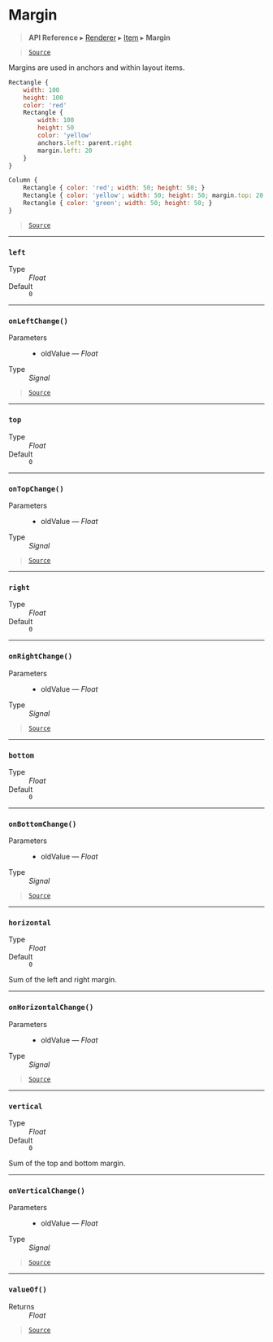 # Margin

> **API Reference** ▸ [Renderer](/api/renderer.md) ▸ [Item](/api/renderer-item.md) ▸ **Margin**

<!-- toc -->

> [`Source`](https:/github.com/Neft-io/neft/blob/3dc9f5366bf00b190122a2aec6eec7c6b4593c4f/src/renderer/types/basics/item/margin.litcoffee)

Margins are used in anchors and within layout items.

```javascript
Rectangle {
    width: 100
    height: 100
    color: 'red'
    Rectangle {
        width: 100
        height: 50
        color: 'yellow'
        anchors.left: parent.right
        margin.left: 20
    }
}
```

```javascript
Column {
    Rectangle { color: 'red'; width: 50; height: 50; }
    Rectangle { color: 'yellow'; width: 50; height: 50; margin.top: 20; }
    Rectangle { color: 'green'; width: 50; height: 50; }
}
```


> [`Source`](https:/github.com/Neft-io/neft/blob/3dc9f5366bf00b190122a2aec6eec7c6b4593c4f/src/renderer/types/basics/item/margin.litcoffee)


* * * 

### `left`

<dl><dt>Type</dt><dd><i>Float</i></dd><dt>Default</dt><dd><code>0</code></dd></dl>


* * * 

### `onLeftChange()`

<dl><dt>Parameters</dt><dd><ul><li>oldValue — <i>Float</i></li></ul></dd><dt>Type</dt><dd><i>Signal</i></dd></dl>


> [`Source`](https:/github.com/Neft-io/neft/blob/3dc9f5366bf00b190122a2aec6eec7c6b4593c4f/src/renderer/types/basics/item/margin.litcoffee#signal-marginonleftchangefloat-oldvalue)


* * * 

### `top`

<dl><dt>Type</dt><dd><i>Float</i></dd><dt>Default</dt><dd><code>0</code></dd></dl>


* * * 

### `onTopChange()`

<dl><dt>Parameters</dt><dd><ul><li>oldValue — <i>Float</i></li></ul></dd><dt>Type</dt><dd><i>Signal</i></dd></dl>


> [`Source`](https:/github.com/Neft-io/neft/blob/3dc9f5366bf00b190122a2aec6eec7c6b4593c4f/src/renderer/types/basics/item/margin.litcoffee#signal-marginontopchangefloat-oldvalue)


* * * 

### `right`

<dl><dt>Type</dt><dd><i>Float</i></dd><dt>Default</dt><dd><code>0</code></dd></dl>


* * * 

### `onRightChange()`

<dl><dt>Parameters</dt><dd><ul><li>oldValue — <i>Float</i></li></ul></dd><dt>Type</dt><dd><i>Signal</i></dd></dl>


> [`Source`](https:/github.com/Neft-io/neft/blob/3dc9f5366bf00b190122a2aec6eec7c6b4593c4f/src/renderer/types/basics/item/margin.litcoffee#signal-marginonrightchangefloat-oldvalue)


* * * 

### `bottom`

<dl><dt>Type</dt><dd><i>Float</i></dd><dt>Default</dt><dd><code>0</code></dd></dl>


* * * 

### `onBottomChange()`

<dl><dt>Parameters</dt><dd><ul><li>oldValue — <i>Float</i></li></ul></dd><dt>Type</dt><dd><i>Signal</i></dd></dl>


> [`Source`](https:/github.com/Neft-io/neft/blob/3dc9f5366bf00b190122a2aec6eec7c6b4593c4f/src/renderer/types/basics/item/margin.litcoffee#signal-marginonbottomchangefloat-oldvalue)


* * * 

### `horizontal`

<dl><dt>Type</dt><dd><i>Float</i></dd><dt>Default</dt><dd><code>0</code></dd></dl>

Sum of the left and right margin.


* * * 

### `onHorizontalChange()`

<dl><dt>Parameters</dt><dd><ul><li>oldValue — <i>Float</i></li></ul></dd><dt>Type</dt><dd><i>Signal</i></dd></dl>


> [`Source`](https:/github.com/Neft-io/neft/blob/3dc9f5366bf00b190122a2aec6eec7c6b4593c4f/src/renderer/types/basics/item/margin.litcoffee#signal-marginonhorizontalchangefloat-oldvalue)


* * * 

### `vertical`

<dl><dt>Type</dt><dd><i>Float</i></dd><dt>Default</dt><dd><code>0</code></dd></dl>

Sum of the top and bottom margin.


* * * 

### `onVerticalChange()`

<dl><dt>Parameters</dt><dd><ul><li>oldValue — <i>Float</i></li></ul></dd><dt>Type</dt><dd><i>Signal</i></dd></dl>


> [`Source`](https:/github.com/Neft-io/neft/blob/3dc9f5366bf00b190122a2aec6eec7c6b4593c4f/src/renderer/types/basics/item/margin.litcoffee#signal-marginonverticalchangefloat-oldvalue)


* * * 

### `valueOf()`

<dl><dt>Returns</dt><dd><i>Float</i></dd></dl>


> [`Source`](https:/github.com/Neft-io/neft/blob/3dc9f5366bf00b190122a2aec6eec7c6b4593c4f/src/renderer/types/basics/item/margin.litcoffee#float-marginvalueof)

